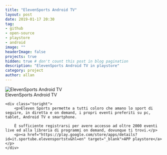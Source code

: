 ```yaml
---
title: "ElevenSports Android TV"
layout: post
date: 2019-01-17 20:30
tag: 
- github
- open-source
- playstore
- android
image: ""
headerImage: false
projects: true
hidden: true # don't count this post in blog pagination
description: "ElevenSports Android TV in playstore"
category: project
author: allan
---
```


<div class="side-by-side">
    <div class="toleft">
        <img class="image" src="https://lh3.googleusercontent.com/xL4X6wjUnxmxtRWiYJl4KuS3HCAlnaRxt8XrPgORIuFEBczNZIGWFsb6YXrJoJc-5q8=s360-rw" alt="ElevenSports Android TV">
        <figcaption class="caption">ElevenSports Android TV</figcaption>
    </div>

    <div class="toright">
        <p>Eleven Sports permette a tutti coloro che amano lo sport di seguire, in diretta e on demand, i propri eventi preferiti su pc, tablet, Android TV e smartphone.

        È sufficiente registrarsi per avere accesso ad oltre 2000 eventi live ed alla libreria di programmi on demand, dovunque ti trovi.</p>
        <p><a href="https://play.google.com/store/apps/details?id=it.sportube.elevensportstv&hl=en" target="_blank">APP playstore</a></p>
    </div>
</div>